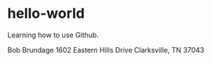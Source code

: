 # hello-world
Learning how to use Github.

Bob Brundage
1602 Eastern Hills Drive
Clarksville, TN 37043
